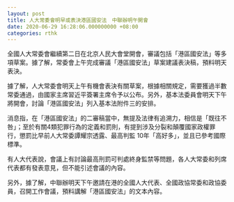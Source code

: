 ```yaml
---
layout: post
title: 人大常委會明早或表決港區國安法　中聯辦明午開會
date: 2020-06-29 16:28:06.000000000 +08:00
categories: rthk
---
```


全國人大常委會繼續第二日在北京人民大會堂開會，審議包括「港區國安法」等多項草案。據了解，常委會上午完成審議「港區國安法」草案建議表決稿，預料明天表決。

據了解，人大常委會明天上午有機會表決有關草案，根據相關規定，需要獲過半數常委通過，由國家主席習近平簽署主席令予以公布。另外，基本法委員會明天下午將開會，討論「港區國安法」列入基本法附件三的安排。

消息指，在「港區國安法」的二審稿當中，無提及法律有追溯力，相信是「既往不咎」；至於有關4類犯罪行為的定義和罰則，有提到涉及分裂和顛覆國家政權罪行，懲罰比早前人大常委譚耀宗透露、最高判監 10年「高好多」，並且已參考國際標準。

有人大代表說，會議上有討論最高刑罰可判處終身監禁等問題，各人大常委和列席代表都有發表意見，但不能引述會議的內容。

另外，據了解，中聯辦明天下午邀請在港的全國人大代表、全國政協常委和政協委員，召開工作會議，預料講解「港區國安法」的文本內容。
